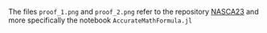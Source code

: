The files `proof_1.png` and `proof_2.png` refer to the repository [NASCA23](https://github.com/nkuamath-julia/NASCA23/tree/main "NASCA23 repo") and more specifically the notebook `AccurateMathFormula.jl`
